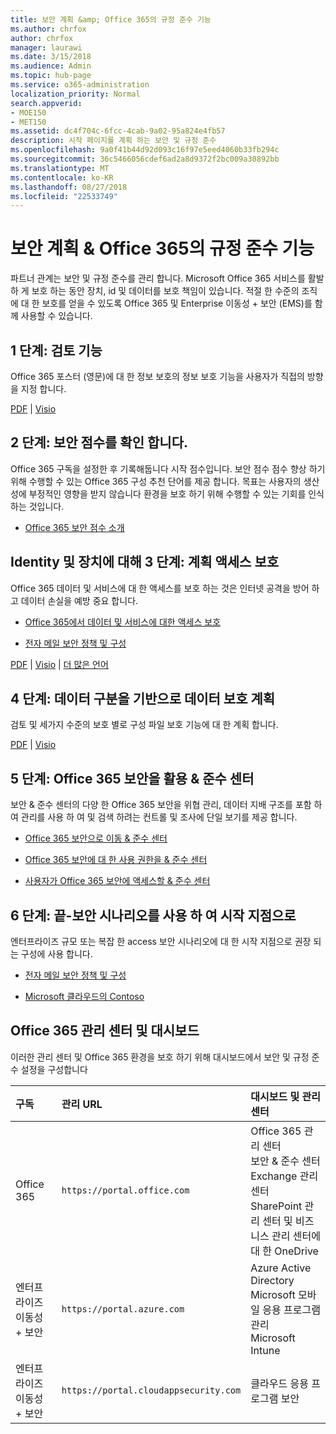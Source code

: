 ```yaml
---
title: 보안 계획 &amp; Office 365의 규정 준수 기능
ms.author: chrfox
author: chrfox
manager: laurawi
ms.date: 3/15/2018
ms.audience: Admin
ms.topic: hub-page
ms.service: o365-administration
localization_priority: Normal
search.appverid:
- MOE150
- MET150
ms.assetid: dc4f704c-6fcc-4cab-9a02-95a824e4fb57
description: 시작 페이지를 계획 하는 보안 및 규정 준수
ms.openlocfilehash: 9a0f41b44d92d093c16f97e5eed4060b33fb294c
ms.sourcegitcommit: 36c5466056cdef6ad2a8d9372f2bc009a30892bb
ms.translationtype: MT
ms.contentlocale: ko-KR
ms.lasthandoff: 08/27/2018
ms.locfileid: "22533749"
---
```

# <a name="plan-for-security-amp-compliance-in-office-365"></a>보안 계획 &amp; Office 365의 규정 준수 기능

파트너 관계는 보안 및 규정 준수를 관리 합니다. Microsoft Office 365 서비스를 활발 하 게 보호 하는 동안 장치, id 및 데이터를 보호 책임이 있습니다. 적절 한 수준의 조직에 대 한 보호를 얻을 수 있도록 Office 365 및 Enterprise 이동성 + 보안 (EMS)를 함께 사용할 수 있습니다.
  
## <a name="step-1-review-capabilities"></a>1 단계: 검토 기능

Office 365 포스터 (영문)에 대 한 정보 보호의 정보 보호 기능을 사용자가 직접의 방향을 지정 합니다. 
  
[PDF](https://download.microsoft.com/download/2/3/D/23D91386-8349-4F7A-9470-FD5AED861F16/MSFT_cloud_architecture_informationprotection.pdf) | [Visio](https://download.microsoft.com/download/2/3/D/23D91386-8349-4F7A-9470-FD5AED861F16/MSFT_cloud_architecture_informationprotection.vsd)
  
## <a name="step-2-check-your-secure-score"></a>2 단계: 보안 점수를 확인 합니다.

Office 365 구독을 설정한 후 기록해둡니다 시작 점수입니다. 보안 점수 점수 향상 하기 위해 수행할 수 있는 Office 365 구성 추천 단어를 제공 합니다. 목표는 사용자의 생산성에 부정적인 영향을 받지 않습니다 환경을 보호 하기 위해 수행할 수 있는 기회를 인식 하는 것입니다.
  
- [Office 365 보안 점수 소개](office-365-secure-score.md)
    
## <a name="step-3-plan-access-protection-for-identity-and-devices"></a>Identity 및 장치에 대해 3 단계: 계획 액세스 보호

Office 365 데이터 및 서비스에 대 한 액세스를 보호 하는 것은 인터넷 공격을 방어 하 고 데이터 손실을 예방 중요 합니다.
  
- [Office 365에서 데이터 및 서비스에 대한 액세스 보호](protect-access-to-data-and-services.md)
    
- [전자 메일 보안 정책 및 구성](https://docs.microsoft.com/microsoft-365/enterprise/secure-email-recommended-policies)
    
[PDF](https://go.microsoft.com/fwlink/p/?linkid=841656) | [Visio](https://go.microsoft.com/fwlink/p/?linkid=841657) | [더 많은 언어](https://www.microsoft.com/download/details.aspx?id=55032)
  
## <a name="step-4-plan-data-protection-based-on-data-sensitivity"></a>4 단계: 데이터 구분을 기반으로 데이터 보호 계획

검토 및 세가지 수준의 보호 별로 구성 파일 보호 기능에 대 한 계획 합니다.
  
[PDF](http://download.microsoft.com/download/7/8/9/789645A5-BD10-4541-BC33-F8D1EFF5E911/MSFT_cloud_architecture_O365%20file%20protection.pdf) | [Visio](http://download.microsoft.com/download/7/8/9/789645A5-BD10-4541-BC33-F8D1EFF5E911/MSFT_cloud_architecture_O365%20file%20protection.vsdx)
  
## <a name="step-5-leverage-the-office-365-security-amp-compliance-center"></a>5 단계: Office 365 보안을 활용 &amp; 준수 센터

보안 &amp; 준수 센터의 다양 한 Office 365 보안을 위협 관리, 데이터 지배 구조를 포함 하 여 관리를 사용 하 여 및 검색 하려는 컨트롤 및 조사에 단일 보기를 제공 합니다. 
  
- [Office 365 보안으로 이동 &amp; 준수 센터](go-to-the-securitycompliance-center.md)
    
- [Office 365 보안에 대 한 사용 권한을 &amp; 준수 센터](permissions-in-the-security-and-compliance-center.md)
    
- [사용자가 Office 365 보안에 액세스할 &amp; 준수 센터](grant-access-to-the-security-and-compliance-center.md)
    
## <a name="step-6-use-end-to-end-security-scenarios-as-starting-points"></a>6 단계: 끝-보안 시나리오를 사용 하 여 시작 지점으로

엔터프라이즈 규모 또는 복잡 한 access 보안 시나리오에 대 한 시작 지점으로 권장 되는 구성에 사용 합니다.
  
- [전자 메일 보안 정책 및 구성](https://docs.microsoft.com/microsoft-365/enterprise/secure-email-recommended-policies)
    
- [Microsoft 클라우드의 Contoso](http://aka.ms/cloudarchcontoso)
    
## <a name="office-365-admin-centers-and-dashboards"></a>Office 365 관리 센터 및 대시보드

이러한 관리 센터 및 Office 365 환경을 보호 하기 위해 대시보드에서 보안 및 규정 준수 설정을 구성합니다
  
|**구독**|**관리 URL**|**대시보드 및 관리 센터**|
|:-----|:-----|:-----|
|Office 365  <br/> |`https://portal.office.com`  <br/> | Office 365 관리 센터  <br/>  보안 &amp; 준수 센터  <br/>  Exchange 관리 센터  <br/>  SharePoint 관리 센터 및 비즈니스 관리 센터에 대 한 OneDrive  <br/> |
|엔터프라이즈 이동성 + 보안  <br/> |`https://portal.azure.com`  <br/> | Azure Active Directory  <br/>  Microsoft 모바일 응용 프로그램 관리  <br/>  Microsoft Intune  <br/> |
|엔터프라이즈 이동성 + 보안  <br/> |`https://portal.cloudappsecurity.com`  <br/> | 클라우드 응용 프로그램 보안  <br/> |
   

